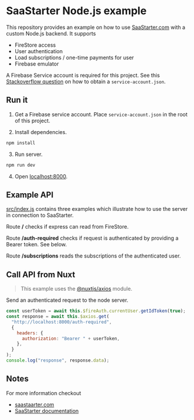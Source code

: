 # SaaStarter Node.js example



This repository provides an example on how to use [SaaStarter.com](https://saastarter.com) with a custom Node.js backend.
It supports

- FireStore access
- User authentication
- Load subscriptions / one-time payments for user
- Firebase emulator


A Firebase Service account is required for this project. See this [Stackoverflow question](https://stackoverflow.com/a/40799378) on how to obtain a `service-account.json`.

## Run it

1. Get a Firebase service account. Place `service-account.json` in the root of this project.

2. Install dependencies.

```bash
npm install
```

3. Run server.

```bash
npm run dev
```

4. Open [localhost:8000](http://localhost:8000).

## Example API

[src/index.js](src/index.js) contains three examples which illustrate how to use the server in connection to SaaStarter.


Route **/** checks if express can read from FireStore.

Route **/auth-required** checks if request is authenticated by providing a Bearer token. See below.

Route **/subscriptions** reads the subscriptions of the authenticated user.

## Call API from Nuxt

> This example uses the [@nuxtjs/axios](https://axios.nuxtjs.org/) module.

Send an authenticated request to the node server.

```js
const userToken = await this.$fireAuth.currentUser.getIdToken(true);
const response = await this.$axios.get(
  "http://localhost:8000/auth-required",
  {
    headers: {
      authorization: "Bearer " + userToken,
    },
  }
);
console.log("response", response.data);
```

## Notes

For more information checkout

- [saastaarter.com](https://saastareter.com)
- [SaaStarter documentation](https://docs.saastarter.com)
